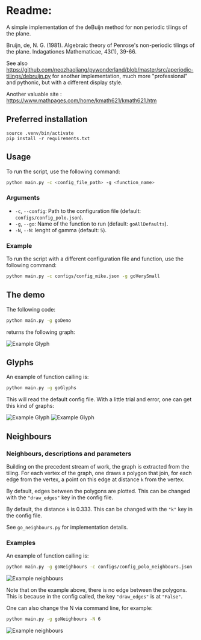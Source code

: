 # Readme:
A simple implementation of the deBuijn method for non periodic tilings of the plane.

Bruijn, de, N. G. (1981). Algebraic theory of Penrose's non-periodic tilings of the plane.
Indagationes Mathematicae, 43(1), 39-66.

See also
  https://github.com/neozhaoliang/pywonderland/blob/master/src/aperiodic-tilings/debruijn.py
  for another implementation, much more "professional" and pythonic,
  but with a different display style.

 Another valuable site : https://www.mathpages.com/home/kmath621/kmath621.htm


## Preferred installation 

```
source .venv/bin/activate
pip install -r requirements.txt
```


## Usage

To run the script, use the following command:

```sh
python main.py -c <config_file_path> -g <function_name>
```

### Arguments
- `-c`, `--config`: Path to the configuration file (default: `configs/config_polo.json`).
- `-g`, `--go`: Name of the function to run (default: `goAllDefaults`).
- `-N`, `--N`: lenght of gamma (default: `5`).

### Example

To run the script with a different configuration file and function, use the following command:

```sh
python main.py -c configs/config_mike.json -g goVerySmall
```

## The demo

The following code:
```sh
python main.py -g goDemo
``` 
returns the following graph:


![Example Glyph](images/go_demo.png)


## Glyphs

An example of function calling is:

```sh
python main.py -g goGlyphs
```

This will read the default config file. With a little trial and error, one can get this kind of graphs:


![Example Glyph](images/example_glyphs_2.png)
![Example Glyph](images/example_glyphs_1.png)

## Neighbours

### Neighbours, descriptions and parameters

Building on the precedent stream of work, the graph is extracted from the tiling.
For each vertex of the graph, one draws a polygon that join, for each edge from the vertex, a point on this edge at distance `k` from the vertex.

By default, edges between the polygons are plotted.
This can be changed with the `"draw_edges"` key in the config file.

By default, the distance `k` is 0.333. 
This can be changed with the `"k"` key in the config file.

See `go_neighbours.py` for implementation details.

### Examples

An example of function calling is:

```sh
python main.py -g goNeighbours -c configs/config_polo_neighbours.json
```

![Example neighbours](images/example_neighbours_1.png)

Note that on the example above, there is no edge between the polygons.
This is because in the config called, the key `"draw_edges"` is at `"False"`.


One can also change the N via command line, for example:

```sh
python main.py -g goNeighbours -N 6 
```

![Example neighbours](images/example_neighbours_2.png)